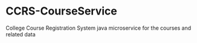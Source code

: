 # CCRS-CourseService
College Course Registration System java microservice for the courses and related data

